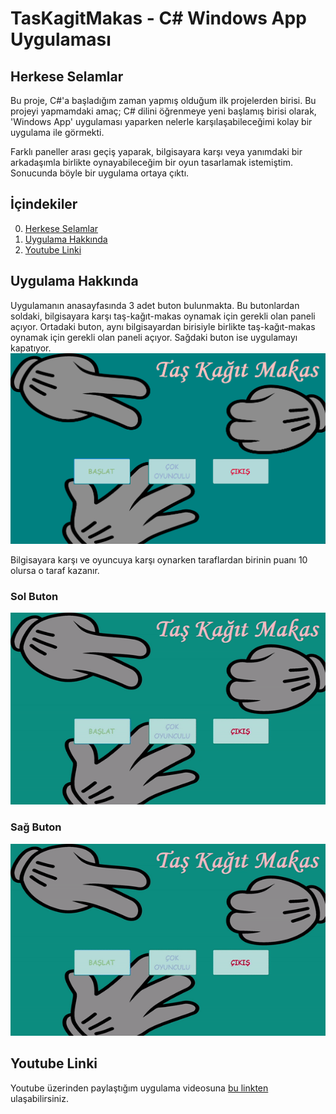 # TasKagitMakas - C# Windows App Uygulaması

## Herkese Selamlar

Bu proje, C#'a başladığım zaman yapmış olduğum ilk projelerden birisi. 
Bu projeyi yapmamdaki amaç; C# dilini öğrenmeye yeni başlamış birisi olarak, 'Windows App' uygulaması yaparken nelerle karşılaşabileceğimi kolay bir uygulama ile görmekti.

Farklı paneller arası geçiş yaparak, bilgisayara karşı veya yanımdaki bir arkadaşımla birlikte oynayabileceğim bir oyun tasarlamak istemiştim. Sonucunda böyle bir uygulama ortaya çıktı.

## İçindekiler

0. [Herkese Selamlar](#herkese-selamlar)
1. [Uygulama Hakkında](#uygulama-hakkında)
2. [Youtube Linki](#youtube-linki)

## Uygulama Hakkında

Uygulamanın anasayfasında 3 adet buton bulunmakta. Bu butonlardan soldaki, bilgisayara karşı taş-kağıt-makas oynamak için gerekli olan paneli açıyor. Ortadaki buton, aynı bilgisayardan birisiyle birlikte taş-kağıt-makas oynamak için gerekli olan paneli açıyor. Sağdaki buton ise uygulamayı kapatıyor.
![](./examples/mainpage.png)

Bilgisayara karşı ve oyuncuya karşı oynarken taraflardan birinin puanı 10 olursa o taraf kazanır.

### Sol Buton

![](./examples/playervsai.gif)

### Sağ Buton

![](./examples/playervsplayer.gif)

## Youtube Linki

Youtube üzerinden paylaştığım uygulama videosuna [bu linkten](https://youtu.be/MhmEMIllaTQ) ulaşabilirsiniz.
